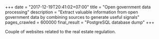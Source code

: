 +++
date = "2017-12-19T20:41:02+07:00"
title = "Open government data processing"
description = "Extract valuable information from open government data by combining sources to generate useful signals"
pages_crawled = 600000
final_result = "PostgreSQL database dump"
+++

Couple of websites related to the real estate regulation.
